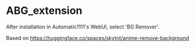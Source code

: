 # ABG_extension

After installation in Automatic1111's WebUI, select 'BG Remover'.

Based on https://huggingface.co/spaces/skytnt/anime-remove-background
